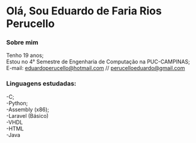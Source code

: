 # Olá, Sou Eduardo de Faria Rios Perucello
### Sobre mim
Tenho 19 anos;
<br>
Estou no 4° Semestre de Engenharia de Computação na PUC-CAMPINAS;
<br>
E-mail: eduardoperucello@hotmail.com // perucelloeduardo@gmail.com
<br>

### Linguagens estudadas:
-C;
<br>
-Python;
<br>
-Assembly (x86);
<br>
-Laravel (Básico)
<br>
-VHDL
<br>
-HTML
<br>
-Java
